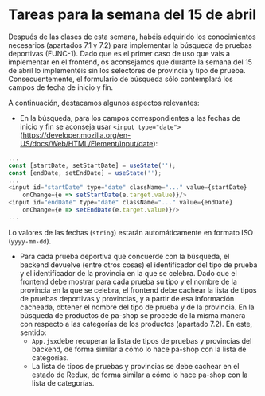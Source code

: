 # Tareas para la semana del 15 de abril

Después de las clases de esta semana, habéis adquirido los conocimientos necesarios (apartados 7.1 y 7.2) para implementar la búsqueda de pruebas deportivas (FUNC-1). Dado que es el primer caso de uso que vais a implementar en el frontend, os aconsejamos que durante la semana del 15 de abril lo implementéis sin los selectores de provincia y tipo de prueba. Consecuentemente, el formulario de búsqueda sólo contemplará los campos de fecha de inicio y fin.

A continuación, destacamos algunos aspectos relevantes:

- En la búsqueda, para los campos correspondientes a las fechas de inicio y fin se aconseja usar `<input type="date">` (https://developer.mozilla.org/en-US/docs/Web/HTML/Element/input/date):

```js
...
const [startDate, setStartDate] = useState('');
const [endDate, setEndDate] = useState('');
...
<input id="startDate" type="date" className="..." value={startDate}
    onChange={e => setStartDate(e.target.value)}/>
<input id="endDate" type="date" className="..." value={endDate}
    onChange={e => setEndDate(e.target.value)}/>
...
```

Lo valores de las fechas (`string`) estarán automáticamente en formato ISO (`yyyy-mm-dd`).

- Para cada prueba deportiva que concuerde con la búsqueda, el backend devuelve (entre otros cosas) el identificador del tipo de prueba y el identificador de la provincia en la que se celebra. Dado que el frontend debe mostrar para cada prueba su tipo y el nombre de la provincia en la que se celebra, el frontend debe cachear la lista de tipos de pruebas deportivas y provincias, y a partir de esa información cacheada, obtener el nombre del tipo de prueba y de la provincia. En la búsqueda de productos de pa-shop se procede de la misma manera con respecto a las categorías de los productos (apartado 7.2). En este, sentido:
  - `App.jsx`debe recuperar la lista de tipos de pruebas y provincias del backend, de forma similar a cómo lo hace pa-shop con la lista de categorías.
  - La lista de tipos de pruebas y provincias se debe cachear en el estado de Redux, de forma similar a cómo lo hace pa-shop con la lista de categorías.
